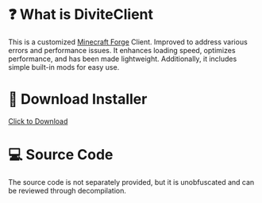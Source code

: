 # ❓ What is DiviteClient
This is a customized [Minecraft Forge](https://files.minecraftforge.net/net/minecraftforge/forge/) Client.
Improved to address various errors and performance issues.
It enhances loading speed, optimizes performance, and has been made lightweight. Additionally, it includes simple built-in mods for easy use.

# 🚀 Download Installer
[Click to Download](https://github.com/SILENCE-SIMSOOL/DiviteClient/releases/download/1.0.0/DiviteClient.Installer.-.1.0.0.exe)

# 💻 Source Code
The source code is not separately provided, but it is unobfuscated and can be reviewed through decompilation.
